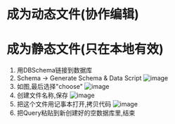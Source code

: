 # 成为动态文件(协作编辑)

# 成为静态文件(只在本地有效)

1. 用DBSchema链接到数据库
2. Schema -> Generate Schema & Data Script
![image](https://github.com/NannF00/SQL/assets/117897416/3b3cec95-b63d-4ab1-b875-f73b2fcd4b4a)
3. 如图,最后选择"choose"
![image](https://github.com/NannF00/SQL/assets/117897416/6447f8fe-7a4a-4fda-9ced-5fb7ddf3be36)
4. 创建文件名称,保存
   ![image](https://github.com/NannF00/SQL/assets/117897416/4bee1eec-7d8e-4e83-a5f2-dadde974befc)
5. 把这个文件用记事本打开,拷贝代码
   ![image](https://github.com/NannF00/SQL/assets/117897416/62bf9899-1a06-4014-b470-524e8413de47)
6. 把Query粘贴到新创建好的空数据库里,结束


